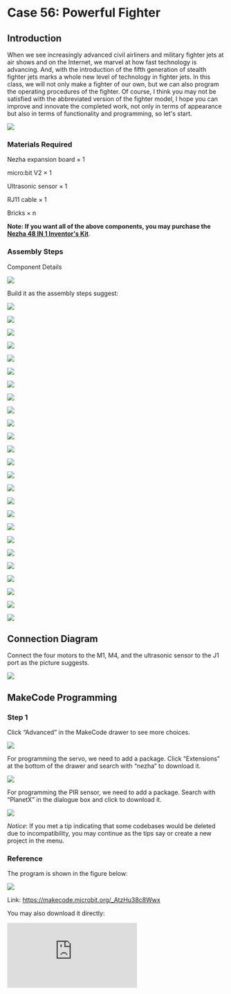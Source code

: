 # Case 56: Powerful Fighter

## Introduction

When we see increasingly advanced civil airliners and military fighter jets at air shows and on the Internet, we marvel at how fast technology is advancing. And, with the introduction of the fifth generation of stealth fighter jets marks a whole new level of technology in fighter jets. In this class, we will not only make a fighter of our own, but we can also program the operating procedures of the fighter. Of course, I think you may not be satisfied with the abbreviated version of the fighter model, I hope you can improve and innovate the completed work, not only in terms of appearance but also in terms of functionality and programming, so let's start.

![](./images/56_1.jpg)

### Materials Required

Nezha expansion board × 1

micro:bit V2 × 1

Ultrasonic sensor × 1

RJ11 cable × 1

Bricks × n

**Note: If you want all of the above components, you may purchase the [Nezha 48 IN 1 Inventor's Kit](https://www.elecfreaks.com/nezha-inventor-s-kit-for-micro-bit-without-micro-bit-board.html)**.



### Assembly Steps

Component Details

![](./images/56_2.jpg)

Build it as the assembly steps suggest:

![](./images/56_3.jpg)

![](./images/56_4.jpg)

![](./images/56_5.jpg)

![](./images/56_6.jpg)

![](./images/56_7.jpg)

![](./images/56_8.jpg)

![](./images/56_9.jpg)

![](./images/56_10.jpg)

![](./images/56_11.jpg)

![](./images/56_12.jpg)

![](./images/56_13.jpg)

![](./images/56_14.jpg)

![](./images/56_15.jpg)

![](./images/56_16.jpg)

![](./images/56_17.jpg)

![](./images/56_18.jpg)

![](./images/56_19.jpg)

![](./images/56_20.jpg)

![](./images/56_21.jpg)

![](./images/56_22.jpg)

![](./images/56_23.jpg)

![](./images/56_24.jpg)

![](./images/56_25.jpg)

![](./images/56_26.jpg)

![](./images/56_27.jpg)

## Connection Diagram

Connect the four motors to the M1, M4, and the ultrasonic sensor to the J1 port as the picture suggests.

![](./images/56_28.jpg)


##  MakeCode Programming

### Step 1

Click “Advanced” in the MakeCode drawer to see more choices.



![](./images/49_10.png)



For programming the servo, we need to add a package. Click “Extensions” at the bottom of the drawer and search with “nezha” to download it.



![](./images/49_11.png)



For programming the PIR sensor, we need to add a package. Search with “PlanetX” in the dialogue box and click to download it.

![](./images/49_12.png)



*Notice*: If you met a tip indicating that some codebases would be deleted due to incompatibility, you may continue as the tips say or create a new project in the menu.

### Reference

The program is shown in the figure below:

![](./images/56_29.jpg)

Link: https://makecode.microbit.org/_AtzHu38c8Wwx

You may also download it directly:

<div
    style={{
        position: 'relative',
        paddingBottom: '60%',
        overflow: 'hidden',
    }}
>
    <iframe
        src="https://makecode.microbit.org/_AtzHu38c8Wwx"
        frameborder="0"
        sandbox="allow-popups allow-forms allow-scripts allow-same-origin"
        style={{
            position: 'absolute',
            width: '100%',
            height: '100%',
        }}
    />
</div>

### Result

We can see that the fighter turns when it encounters an obstacle and shows how many times it encounters the obstacle.
